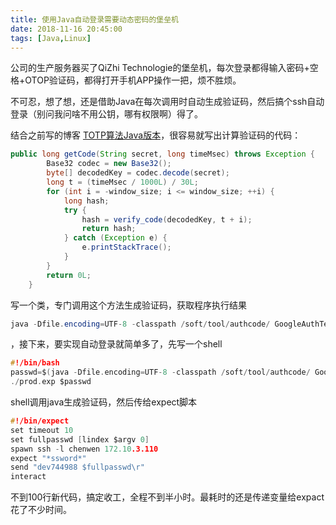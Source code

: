 ```yaml
---
title: 使用Java自动登录需要动态密码的堡垒机
date: 2018-11-16 20:45:00
tags: [Java,Linux]
---
```

公司的生产服务器买了QiZhi Technologie的堡垒机，每次登录都得输入密码+空格+OTOP验证码，都得打开手机APP操作一把，烦不胜烦。

不可忍，想了想，还是借助Java在每次调用时自动生成验证码，然后搞个ssh自动登录（别问我问啥不用公钥，哪有权限啊）得了。

结合之前写的博客 [TOTP算法Java版本](http://www.baidecai.com/article/TOTPByJava)，很容易就写出计算验证码的代码：
```java
public long getCode(String secret, long timeMsec) throws Exception {
        Base32 codec = new Base32();
        byte[] decodedKey = codec.decode(secret);
        long t = (timeMsec / 1000L) / 30L;
        for (int i = -window_size; i <= window_size; ++i) {
            long hash;
            try {
                hash = verify_code(decodedKey, t + i);
                return hash;
            } catch (Exception e) {
                e.printStackTrace();
            }
        }
        return 0L;
    }
```
写一个类，专门调用这个方法生成验证码，获取程序执行结果

```java
java -Dfile.encoding=UTF-8 -classpath /soft/tool/authcode/ GoogleAuthTest
```
，接下来，要实现自动登录就简单多了，先写一个shell

```c
#!/bin/bash
passwd=$(java -Dfile.encoding=UTF-8 -classpath /soft/tool/authcode/ GoogleAuthTest)
./prod.exp $passwd
```
shell调用java生成验证码，然后传给expect脚本

```c
#!/bin/expect
set timeout 10
set fullpasswd [lindex $argv 0]
spawn ssh -l chenwen 172.10.3.110
expect "*ssword*"
send "dev744988 $fullpasswd\r"
interact
```
不到100行新代码，搞定收工，全程不到半小时。最耗时的还是传递变量给expact花了不少时间。
